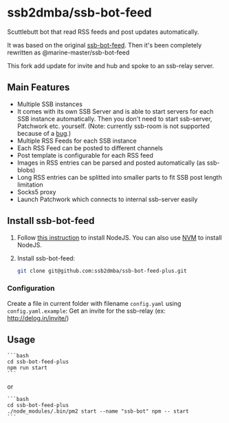 # ssb2dmba/ssb-bot-feed

Scuttlebutt bot that read RSS feeds and post updates automatically.

It was based on the original [ssb-bot-feed](https://github.com/klarkc/ssb-bot-feed). Then it's been completely rewritten as @marine-master/ssb-bot-feed

This fork add update for invite and hub and spoke to an ssb-relay server.

## Main Features

* Multiple SSB instances
* It comes with its own SSB Server and is able to start servers for each SSB instance automatically. Then you don't need to start ssb-server, Patchwork etc. yourself. (Note: currently ssb-room is not supported because of a [bug](https://github.com/staltz/ssb-room/issues/15).)
* Multiple RSS Feeds for each SSB instance
* Each RSS Feed can be posted to different channels
* Post template is configurable for each RSS feed
* Images in RSS entries can be parsed and posted automatically (as ssb-blobs)
* Long RSS entries can be splitted into smaller parts to fit SSB post length limitation
* Socks5 proxy
* Launch Patchwork which connects to internal ssb-server easily

## Install ssb-bot-feed

1. Follow [this instruction](https://nodejs.org/en/download/package-manager/) to install NodeJS. You can also use [NVM](https://github.com/nvm-sh/nvm) to install NodeJS.

2. Install ssb-bot-feed:
    ```bash
    git clone git@github.com:ssb2dmba/ssb-bot-feed-plus.git
    ```

### Configuration

Create a file in current folder with filename `config.yaml` using `config.yaml.example`:
Get an invite for the ssb-relay (ex: http://delog.in/invite/)

## Usage

    ```bash
    cd ssb-bot-feed-plus
    npm run start 
    ```

or

    ```bash
    cd ssb-bot-feed-plus 
    ./node_modules/.bin/pm2 start --name "ssb-bot" npm -- start
    ```
